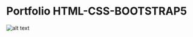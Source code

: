 # Portfolio HTML-CSS-BOOTSTRAP5

![alt text](https://github.com/[AndreaManuppelli]/[andreamanuppelli.github.io]/blob/[main]/assets/docs/preview.png?raw=true)